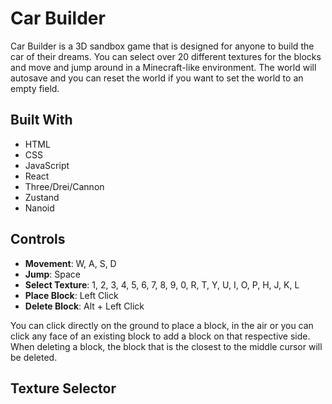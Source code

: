 # Car Builder

Car Builder is a 3D sandbox game that is designed for anyone to build the car of their dreams. You can select over 20 different textures for the blocks and move and jump around in a Minecraft-like environment. The world will autosave and you can reset the world if you want to set the world to an empty field.

## Built With 
* HTML
* CSS
* JavaScript
* React
* Three/Drei/Cannon
* Zustand
* Nanoid

## Controls

* **Movement**: W, A, S, D
* **Jump**: Space
* **Select Texture**: 1, 2, 3, 4, 5, 6, 7, 8, 9, 0, R, T, Y, U, I, O, P, H, J, K, L
* **Place Block**: Left Click
* **Delete Block**: Alt + Left Click

You can click directly on the ground to place a block, in the air or you can click any face of an existing block to add a block on that respective side. When deleting a block, the block that is the closest to the middle cursor will be deleted.

## Texture Selector


